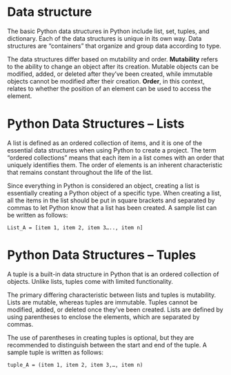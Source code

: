 # Data structure
The basic Python data structures in Python include list, set, tuples, and dictionary. Each of the data structures is unique in its own way. Data structures are “containers” that organize and group data according to type.

The data structures differ based on mutability and order. **Mutability** refers to the ability to change an object after its creation. Mutable objects can be modified, added, or deleted after they’ve been created, while immutable objects cannot be modified after their creation. **Order**, in this context, relates to whether the position of an element can be used to access the element.

# Python Data Structures – Lists
A list is defined as an ordered collection of items, and it is one of the essential data structures when using Python to create a project. The term “ordered collections” means that each item in a list comes with an order that uniquely identifies them. The order of elements is an inherent characteristic that remains constant throughout the life of the list.

Since everything in Python is considered an object, creating a list is essentially creating a Python object of a specific type. When creating a list, all the items in the list should be put in square brackets and separated by commas to let Python know that a list has been created. A sample list can be written as follows:

```List_A = [item 1, item 2, item 3….., item n]```

# Python Data Structures – Tuples
A tuple is a built-in data structure in Python that is an ordered collection of objects. Unlike lists, tuples come with limited functionality.

The primary differing characteristic between lists and tuples is mutability. Lists are mutable, whereas tuples are immutable. Tuples cannot be modified, added, or deleted once they’ve been created. Lists are defined by using parentheses to enclose the elements, which are separated by commas.

The use of parentheses in creating tuples is optional, but they are recommended to distinguish between the start and end of the tuple. A sample tuple is written as follows:

```tuple_A = (item 1, item 2, item 3,…, item n)```
